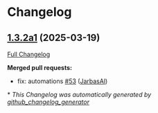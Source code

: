 # Changelog

## [1.3.2a1](https://github.com/OpenVoiceOS/ovos-PHAL-plugin-system/tree/1.3.2a1) (2025-03-19)

[Full Changelog](https://github.com/OpenVoiceOS/ovos-PHAL-plugin-system/compare/1.3.1...1.3.2a1)

**Merged pull requests:**

- fix: automations [\#53](https://github.com/OpenVoiceOS/ovos-PHAL-plugin-system/pull/53) ([JarbasAl](https://github.com/JarbasAl))



\* *This Changelog was automatically generated by [github_changelog_generator](https://github.com/github-changelog-generator/github-changelog-generator)*

